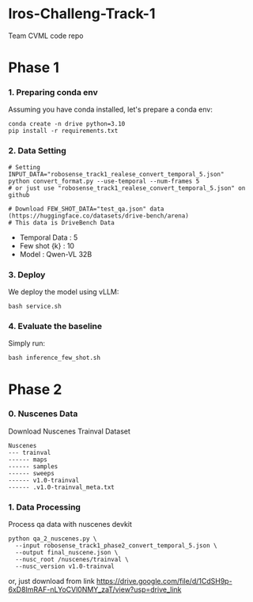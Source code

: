 # Iros-Challeng-Track-1
Team CVML code repo

# Phase 1
### 1. Preparing conda env
Assuming you have conda installed, let's prepare a conda env:
```
conda create -n drive python=3.10
pip install -r requirements.txt
```

### 2. Data Setting
```
# Setting INPUT_DATA="robosense_track1_realese_convert_temporal_5.json"
python convert_format.py --use-temporal --num-frames 5
# or just use "robosense_track1_realese_convert_temporal_5.json" on github

# Download FEW_SHOT_DATA="test_qa.json" data (https://huggingface.co/datasets/drive-bench/arena)
# This data is DriveBench Data
```
- Temporal Data : 5
- Few shot {k} : 10
- Model : Qwen-VL 32B

### 3. Deploy
We deploy the model using vLLM:
```
bash service.sh
```

### 4. Evaluate the baseline
Simply run:
```
bash inference_few_shot.sh
```

# Phase 2
### 0. Nuscenes Data
Download Nuscenes Trainval Dataset
```
Nuscenes
--- trainval
------ maps
------ samples
------ sweeps
------ v1.0-trainval
------ .v1.0-trainval_meta.txt
```

### 1. Data Processing
Process qa data with nuscenes devkit
```
python qa_2_nuscenes.py \
  --input robosense_track1_phase2_convert_temporal_5.json \
  --output final_nuscene.json \
  --nusc_root /nuscenes/trainval \
  --nusc_version v1.0-trainval
```

or, just download from link
https://drive.google.com/file/d/1CdSH9p-6xD8ImRAF-nLYoCVl0NMY_zaT/view?usp=drive_link
